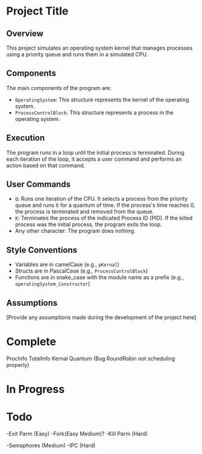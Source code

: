 # Project Title

## Overview

This project simulates an operating system kernel that manages processes using a priority queue and runs them in a simulated CPU.

## Components

The main components of the program are:

- `OperatingSystem`: This structure represents the kernel of the operating system.
- `ProcessControlBlock`: This structure represents a process in the operating system.

## Execution

The program runs in a loop until the initial process is terminated. During each iteration of the loop, it accepts a user command and performs an action based on that command.

## User Commands

- `Q`: Runs one iteration of the CPU. It selects a process from the priority queue and runs it for a quantum of time. If the process's time reaches 0, the process is terminated and removed from the queue.
- `K`: Terminates the process of the indicated Process ID (PID). If the killed process was the initial process, the program exits the loop.
- Any other character: The program does nothing.

## Style Conventions

- Variables are in camelCase (e.g., `pKernal`)
- Structs are in PascalCase (e.g., `ProcessControlBlock`)
- Functions are in snake_case with the module name as a prefix (e.g., `operatingSystem_Constructor`)

## Assumptions

[Provide any assumptions made during the development of the project here]

# Complete
ProcInfo
TotalInfo
Kernal
Quantum (Bug RoundRobin not scheduling properly)
# In Progress

 # Todo
 -Exit Parm (Easy)
 -Fork(Easy Medium)?
 -Kill Parm (Hard)

 -Semaphores (Medium)
 -IPC (Hard)